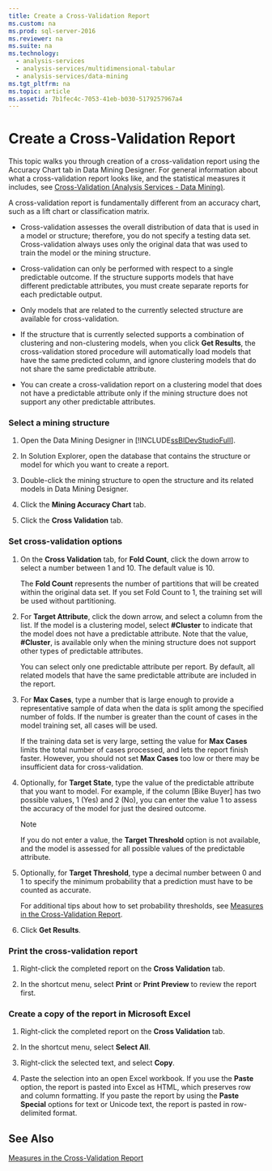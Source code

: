 ```yaml
---
title: Create a Cross-Validation Report
ms.custom: na
ms.prod: sql-server-2016
ms.reviewer: na
ms.suite: na
ms.technology: 
  - analysis-services
  - analysis-services/multidimensional-tabular
  - analysis-services/data-mining
ms.tgt_pltfrm: na
ms.topic: article
ms.assetid: 7b1fec4c-7053-41eb-b030-5179257967a4
---
```

# Create a Cross-Validation Report
  This topic walks you through creation of a cross\-validation report using the Accuracy Chart tab in Data Mining Designer. For general information about what a cross\-validation report looks like, and the statistical measures it includes, see [Cross-Validation &#40;Analysis Services - Data Mining&#41;](../Topic/Cross-Validation%20\(Analysis%20Services%20-%20Data%20Mining\).md).  
  
 A cross\-validation report is fundamentally different from an accuracy chart, such as a lift chart or classification matrix.  
  
-   Cross\-validation assesses the overall distribution of data that is used in a model or structure; therefore, you do not specify a testing data set. Cross\-validation always uses only the original data that was used to train the model or the mining structure.  
  
-   Cross\-validation can only be performed with respect to a single predictable outcome. If the structure supports models that have different predictable attributes, you must create separate reports for each predictable output.  
  
-   Only models that are related to the currently selected structure are available for cross\-validation.  
  
-   If the structure that is currently selected supports a combination of clustering and non\-clustering models, when you click **Get Results**, the cross\-validation stored procedure will automatically load models that have the same predicted column, and ignore clustering models that do not share the same predictable attribute.  
  
-   You can create a cross\-validation report on a clustering model that does not have a predictable attribute only if the mining structure does not support any other predictable attributes.  
  
### Select a mining structure  
  
1.  Open the Data Mining Designer in [!INCLUDE[ssBIDevStudioFull](../../Token\Other/ssBIDevStudioFull_md.md)].  
  
2.  In Solution Explorer, open the database that contains the structure or model for which you want to create a report.  
  
3.  Double\-click the mining structure to open the structure and its related models in Data Mining Designer.  
  
4.  Click the **Mining Accuracy Chart** tab.  
  
5.  Click the **Cross Validation** tab.  
  
### Set cross\-validation options  
  
1.  On the **Cross Validation** tab, for **Fold Count**, click the down arrow to select a number between 1 and 10. The default value is 10.  
  
     The **Fold Count** represents the number of partitions that will be created within the original data set. If you set Fold Count to 1, the training set will be used without partitioning.  
  
2.  For **Target Attribute**, click the down arrow, and select a column from the list. If the model is a clustering model, select **\#Cluster** to indicate that the model does not have a predictable attribute. Note that the value, **\#Cluster**, is available only when the mining structure does not support other types of predictable attributes.  
  
     You can select only one predictable attribute per report. By default, all related models that have the same predictable attribute are included in the report.  
  
3.  For **Max Cases**, type a number that is large enough to provide a representative sample of data when the data is split among the specified number of folds. If the number is greater than the count of cases in the model training set, all cases will be used.  
  
     If the training data set is very large, setting the value for **Max Cases** limits the total number of cases processed, and lets the report finish faster. However, you should not set **Max Cases** too low or there may be insufficient data for cross\-validation.  
  
4.  Optionally, for **Target State**, type the value of the predictable attribute that you want to model. For example, if the column \[Bike Buyer\] has two possible values, 1 \(Yes\) and 2 \(No\), you can enter the value 1 to assess the accuracy of the model for just the desired outcome.  
  
    > [!NOTE]  
    >  If you do not enter a value, the **Target Threshold** option is not available, and the model is assessed for all possible values of the predictable attribute.  
  
5.  Optionally, for **Target Threshold**, type a decimal number between 0 and 1 to specify the minimum probability that a prediction must have to be counted as accurate.  
  
     For additional tips about how to set probability thresholds, see [Measures in the Cross-Validation Report](../../Topics\TopicNameNotContainA/Measures-in-the-Cross-Validation-Report.md).  
  
6.  Click **Get Results**.  
  
### Print the cross\-validation report  
  
1.  Right\-click the completed report on the **Cross Validation** tab.  
  
2.  In the shortcut menu, select **Print** or **Print Preview** to review the report first.  
  
### Create a copy of the report in Microsoft Excel  
  
1.  Right\-click the completed report on the **Cross Validation** tab.  
  
2.  In the shortcut menu, select **Select All**.  
  
3.  Right\-click the selected text, and select **Copy**.  
  
4.  Paste the selection into an open Excel workbook. If you use the **Paste** option, the report is pasted into Excel as HTML, which preserves row and column formatting. If you paste the report by using the **Paste Special** options for text or Unicode text, the report is pasted in row\-delimited format.  
  
## See Also  
 [Measures in the Cross-Validation Report](../../Topics\TopicNameNotContainA/Measures-in-the-Cross-Validation-Report.md)  
  
  